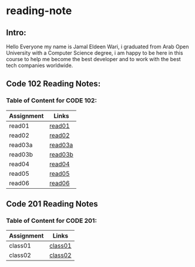 # reading-note
## Intro:
Hello Everyone my name is Jamal Eldeen Wari, i graduated from Arab Open University with a Computer Science degree, i am happy to be here in this course to help me become the best developer and to work with the best tech companies worldwide.


## **Code 102 Reading Notes:**
### Table of Content for **CODE 102**:
| Assignment      | Links |
| ----------- | ----------- |
| read01      | [read01](read01.md)    |
| read02      | [read02](read02.md)    |
| read03a     | [read03a](read03a.md)  |
| read03b     | [read03b](read03b.md)  |
| read04      | [read04](read04.md)    |
| read05      | [read05](read05.md)    |
| read06      | [read06](read06.md)    |




## **Code 201 Reading Notes**
### Table of Content for **CODE 201**:

| Assignment      | Links |
| ----------- | ----------- |
| class01     | [class01](class01.md) 
| class02     | [class02](class02.md)


